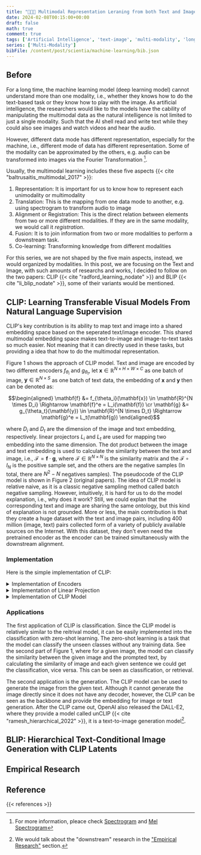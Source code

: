 ```yaml
---
title: "🧑🏿‍💻 Multimodal Representation Leraning from both Text and Image"
date: 2024-02-08T00:15:00+00:00
draft: false
math: true
comment: true
tags: ['Artificial Intelligence', 'text-image', 'multi-modality', 'long-read']
series: ['Multi-Modality']
bibFile: /content/post/scientia/machine-learning/bib.json
---
```


## Before

For a long time, the machine learning model (deep learning model) cannot understand more than one modality, i.e., whether they knows how to do the text-based task or they know how to play with the image. As artificial intelligence, the researchers would like to the models have the cability of manipulating the multimodal data as the natural intelligence is not limited to just a single modality. Such that the AI shell read and write text while they could also see images and watch videos and hear the audio.

However, different data mode has different representation, especially for the machine, i.e., different mode of data has different representation. Some of the modality can be approximated by the others, e.g. audio can be transformed into images via the Fourier Transformation [^1].


Usually, the multimodal learning includes these five aspects {{< cite "baltrusaitis_multimodal_2017" >}}:

1. Representation: It is important for us to know how to represent each unimodality or multimodality
2. Translation: This is the mapping from one data mode to another, e.g. using spectrogram to transform audio to image
3. Alignment or Registration: This is the direct relation between elements from two or more different modalities. If they are in the same modality, we would call it *registration*.
4. Fusion: It is to join information from two or more modalities to perform a downstream task.
5. Co-learning: Transforming knowledge from different modalities


For this series, we are not shaped by the five main aspects, instead, we would organized by modalities. In this post, we are focusing on the Text and Image, with such amounts of researchs and works, I decided to follow on the two papers: CLIP {{< cite "radford_learning_nodate" >}} and BLIP {{< cite "li_blip_nodate" >}}, some of their variants would be mentioned.

## CLIP: Learning Transferable Visual Models From Natural Language Supervision

CLIP's key contribution is its ability to map text and image into a shared embedding space based on the seperated text/image encoder. This shared multimodal embedding space makes text-to-image and image-to-text tasks so much easier. Not meaning that it can directly used in these tasks, but providing a idea that how to do the multimodal representation.

Figure 1 shows the approach of CLIP model. Text and image are encoded by two different encoders $f_{\theta_i}$ and $g_{\theta_t}$, let $\mathbf{x} \in \mathbb{R}^{N \times H \times W \times C}$ as one batch of image, $\mathbf{y} \in \mathbb{R}^{N \times S}$ as one batch of text data,  the embedding of $\mathbf{x}$ and $\mathbf{y}$ then can be denoted as:

$$\begin{aligned} \mathbf{f} &= f_{\theta_i}(\mathbf{x}) \in \mathbf{R}^{N \times D_i} \Rightarrow \mathbf{f}^e = L_i(\mathbf{f})  \cr  \mathbf{g} &= g_{\theta_t}(\mathbf{y}) \in \mathbf{R}^{N \times D_t} \Rightarrow \mathbf{g}^e = L_t(\mathbf{g}) \end{aligned}$$

where $D_i$ and $D_t$ are the dimension of the image and text embedding, respectively. linear projectors $L_i$ and $L_t$ are used for mapping two embedding into the same dimension. The dot product between the image and text embedding is used to calculate the similarity between the text and image, i.e., $\mathcal{F} = \mathbf{f} \cdot \mathbf{g}$, where $\mathcal{F} \in \mathbb{R}^{N \times N}$ is the similarity matrix and the $\mathcal{F} \circ I_N$ is the positive sample set, and the others are the negative samples (In total, there are $N^2 - N$ negatives samples). The pseudocode of the CLIP model is shown in Figure 2 (original papers). The idea of CLIP model is relative naive, as it is a classic negative sampling method called batch negative sampling. However, intuitively, it is hard for us to do the model explanation, i.e., why does it work? Still, we could explan that the corresponding text and image are sharing the same ontology, but this kind of explanation is not grounded. More or less, the main contribution is that they create a huge dataset with the text and image pairs, including 400 million (image, text) pairs collected form of a variety of publicly available sources on the Internet. With this dataset, they don't even need the pretrained encoder as the encoder can be trained simultaneously with the downstream alignment. 

### Implementation

Here is the simple implementation of CLIP:

<details>
  <summary>Implementation of Encoders</summary>

  ```python
  import torch 
  import torch.nn as nn
  from transformers import AutoConfig, AutoModel, AutoModelForImageClassification

  import numpy as np

  class TextEncoder(nn.Module):
      def __init__(self, model_name="FacebookAI/roberta-base":str, device="cpu":str, pretrained=True:bool, freeze=False:bool):
          super(TextEncoder).__init__()
          self.model = {True: AutoModel.from_pretrained(model_name), 
                        False: AutoModel.from_config(AutoConfig.from_pretrained(model_name))}
          self.out_dim = AutoConfig.from_pretrained(model_name).hidden_size # 768
          self.freeze = freeze
          if freeze:
              for name ,param in self.model.named_parameters():
                  param.requires_grad = False

      def forward(self, inputs):
          if self.freeze:
              self.model.eval()
          else:
              pass
          feature = nn.functional.normalize(torch.mean(self.model(**inputs).last_hidden_state, axis=1), dim=1)
          return feature

  class ImageEncoder(nn.Module):
      def __init__(self, model_name="google/vit-base-patch16-224":str, device="cpu":str, pretrained=True:bool, freeze=False:bool):
          super(TextEncoder).__init__()
          self.model = {True: AutoModelForImageClassification.from_pretrained(model_name), 
                        False: AutoModelForImageClassification.from_config(AutoConfig.from_pretrained(model_name))}
          self.out_dim = 1000 # ViT is trained with ImageNet
          self.freeze = freeze
          if freeze:
              for name ,param in self.model.named_parameters():
                  param.requires_grad = False

      def forward(self, inputs):
          feature = self.model(**inputs).logits
          feature = F.normalize(feature, dim=-1)
          return feature
  ```
</details>

<details>
  <summary>Implementation of Linear Projection</summary>
  
```python
  class LinearProject(nn.Module):
      def __init__(self, in_features, out_features):
          super(LinearProject).__init__()
          self.projection == nn.Sequential([
              nn.Linear(in_features, out_features), nn.GELU(), nn.LayerNorm(out_features)
          ])

      def forward(self, x):
          output = self.projection(x)
          return output
  ```
</details>

<details>
  <summary>Implementation of CLIP Model</summary>
  
  ```python
  class CLIPModel(nn.Module):
      def __init__(self, model_name = {"TEXT":"FacebookAI/roberta-base", "IMG":"google/vit-base-patch16-224"}:dict, 
                    device="cpu":str, pretrained=True:bool, freeze=False:bool, hidden_dim=256:int):
          super(CLIPModel).__init__()
          self.enc_t = TextEncoder(model_name=model_name["TEXT"], device=device, freeze=freeze)
          self.enc_i = ImageEncoder(model_name=model_name["IMG"], device=device, freeze=freeze)
          self.proj_t = LinearProject(self.enc_t.out_dim, hidden_dim)
          self.proj_i = LinearProject(self.enc_i.out_dim, hidden_dim)
          self.logit_scale = nn.Parameter(torch.ones([]))
          self.init_parameters()
      
      def init_parameters(self):
          # turn temperature into a learnable parameter
          nn.init.constant_(self.logit_scale, np.log(1 / 0.07))
      
      def criterion(self, text, image):
          CE = nn.functional.cross_entropy
          labels = torch.arange(text.shape[0], device=str(text.device), dtype=torch.long)
          logits_t = text @ image.T * self.logit_scale.exp()
          logits_i = image @ text.T * self.logit_scale.exp()
          loss = (CE(logits_t, labels) + CE(logits_i, labels)) / 2
          return loss

      def forward(self, text, image):
          feature_t, feature_i = self.proj_t(self.enc_t(text)), self.proj_i(self.enc_i(image))
          loss = self.criterion(feature_t, feature_i)
          return feature_t, feature_i, self.logit_scale, loss
  ```
</details>

### Applications

The first application of CLIP is classification. Since the CLIP model is relatively similar to the reitrival model, it can be easily implemented into the classification with zero-shot learning. The zero-shot learning is a task that the model can classify the unseen classes without any training data. See the second part of Figure 1, where for a given image, the model can classify the similarity between the given image and the prompted text, by calculating the similarity of image and each given sentence we could get the classification, vice versa. This can be seen as classification, or retrieval. 

The second application is the generation. The CLIP model can be used to generate the image from the given text. Although it cannot generate the image directly since it does not have any decoder, however, the CLIP can be seen as the backbone and provide the embedding for image or text generation. After the CLIP came out, OpenAI also released the DALL-E2, where they provide a model called unCLIP {{< cite "ramesh_hierarchical_2022" >}}, it is a text-to-image generation model[^2].

## BLIP: Hierarchical Text-Conditional Image Generation with CLIP Latents

## Empirical Research

## Reference 

{{< references >}}



[^1]: For more information, pleace check [Spectrogram](https://en.wikipedia.org/wiki/Spectrogram) and [Mel Spectrogram](https://ieeexplore.ieee.org/document/9859621)
[^2]: We would talk about the "downstream" research in the ["Empirical Research"](#empirical-research) section.